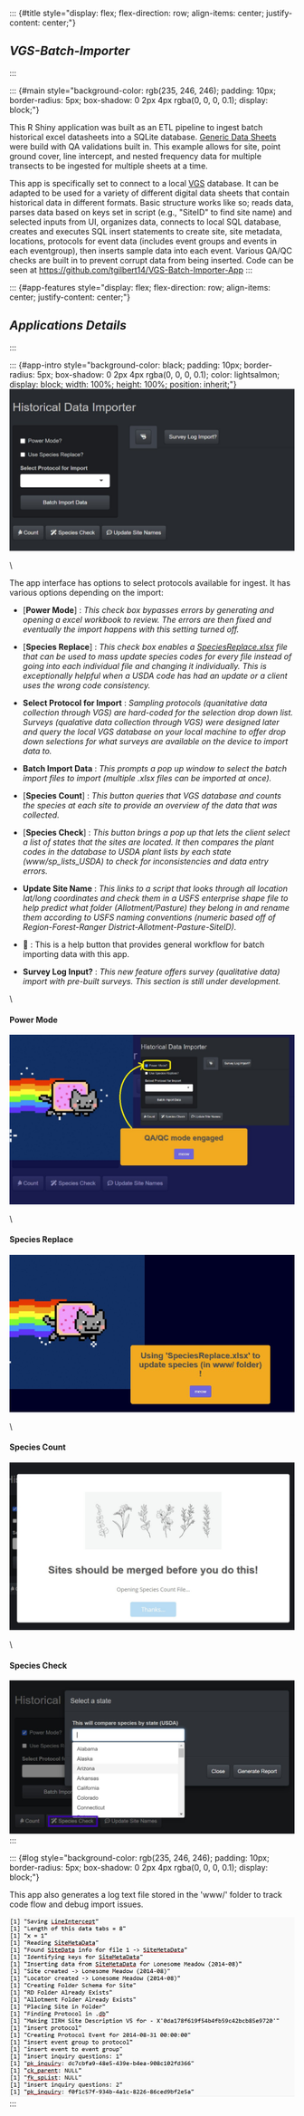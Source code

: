 ::: {#title style="display: flex;   flex-direction: row;   align-items: center;   justify-content: center;"}
## ***VGS-Batch-Importer***
:::

::: {#main style="background-color: rgb(235, 246, 246);   padding: 10px;   border-radius: 5px;   box-shadow: 0 2px 4px rgba(0, 0, 0, 0.1);   display: block;"}

This R Shiny application was built as an ETL pipeline to ingest batch historical excel datasheets into a SQLite database. [Generic Data Sheets](www/Generic%20Sheets%20for%20Data%20Import/NestedFreq_GC_LineIntercept_HistoricalDataEntry_2025.xlsm) were build with QA validations built in. This example allows for site, point ground cover, line intercept, and nested frequency data for multiple transects to be ingested for multiple sheets at a time.

This app is specifically set to connect to a local [VGS](https://vgs.arizona.edu/) database. It can be adapted to be used for a variety of different digital data sheets that contain historical data in different formats. Basic structure works like so; reads data, parses data based on keys set in script (e.g., "SiteID" to find site name) and selected inputs from UI, organizes data, connects to local SQL database, creates and executes SQL insert statements to create site, site metadata, locations, protocols for event data (includes event groups and events in each eventgroup), then inserts sample data into each event. Various QA/QC checks are built in to prevent corrupt data from being inserted. Code can be seen at <https://github.com/tgilbert14/VGS-Batch-Importer-App>
:::

::: {#app-features style="display: flex;   flex-direction: row;   align-items: center;   justify-content: center;"}
## ***Applications Details***
:::

::: {#app-intro style="background-color: black;   padding: 10px;   border-radius: 5px;   box-shadow: 0 2px 4px rgba(0, 0, 0, 0.1);   color: lightsalmon;   display: block;   width: 100%;   height: 100%;   position: inherit;"}
![*Main UI View*](assets/mainUI.jpg)

\

The app interface has options to select protocols available for ingest. It has various options depending on the import:

-   [**Power Mode**] : *This check box bypasses errors by generating and opening a excel workbook to review. The errors are then fixed and eventually the import happens with this setting turned off.*

-   [**Species Replace**] : *This check box enables a [SpeciesReplace.xlsx](www/SpeciesReplace.xlsx) file that can be used to mass update species codes for every file instead of going into each individual file and changing it individually. This is exceptionally helpful when a USDA code has had an update or a client uses the wrong code consistency.*

-   **Select Protocol for Import** : *Sampling protocols (quanitative data collection through VGS) are hard-coded for the selection drop down list. Surveys (qualative data collection through VGS) were designed later and query the local VGS database on your local machine to offer drop down selections for what surveys are available on the device to import data to.*

-   **Batch Import Data** : *This prompts a pop up window to select the batch import files to import (multiple .xlsx files can be imported at once).*

-   [**Species Count**] : *This button queries that VGS database and counts the species at each site to provide an overview of the data that was collected.*

-   [**Species Check**] : *This button brings a pop up that lets the client select a list of states that the sites are located. It then compares the plant codes in the database to USDA plant lists by each state (www/sp_lists_USDA) to check for inconsistencies and data entry errors.*

-   **Update Site Name** : *This links to a script that looks through all location lat/long coordinates and check them in a USFS enterprise shape file to help predict what folder (Allotment/Pasture) they belong in and rename them according to USFS naming conventions (numeric based off of Region-Forest-Ranger District-Allotment-Pasture-SiteID).*

-   **🦐** : This is a help button that provides general workflow for batch importing data with this app.

-   **Survey Log Input?** : *This new feature offers survey (qualitative data) import with pre-built surveys. This section is still under development.*

\

#### Power Mode

![](assets/powerMode.jpg)

\

#### Species Replace

![](assets/speciesReplace.jpg)

\

#### Species Count

![](assets/speciesCount.jpg)

\

#### Species Check

![](assets/speciesCheck.jpg)
:::

::: {#log style="background-color: rgb(235, 246, 246);   padding: 10px;   border-radius: 5px;   box-shadow: 0 2px 4px rgba(0, 0, 0, 0.1);   display: block;"}

This app also generates a log text file stored in the 'www/' folder to track code flow and debug import issues.

![*www/r_output.txt log*](assets/logExample.jpg)
:::
